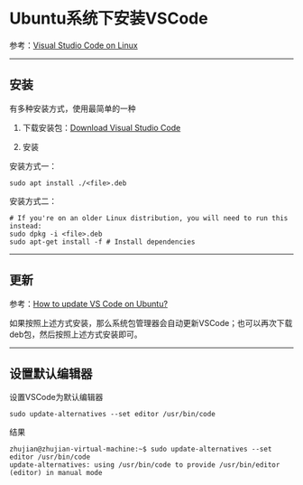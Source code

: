 
# Ubuntu系统下安装VSCode

参考：[Visual Studio Code on Linux](https://code.visualstudio.com/docs/setup/linux)

---

## 安装

有多种安装方式，使用最简单的一种

1. 下载安装包：[Download Visual Studio Code](https://code.visualstudio.com/Download)

2. 安装

安装方式一：

    sudo apt install ./<file>.deb

安装方式二：

    # If you're on an older Linux distribution, you will need to run this instead:
    sudo dpkg -i <file>.deb
    sudo apt-get install -f # Install dependencies

---

## 更新

参考：[How to update VS Code on Ubuntu?](https://askubuntu.com/questions/833448/how-to-update-vs-code-on-ubuntu)

如果按照上述方式安装，那么系统包管理器会自动更新VSCode；也可以再次下载deb包，然后按照上述方式安装即可。

---

## 设置默认编辑器

设置VSCode为默认编辑器

    sudo update-alternatives --set editor /usr/bin/code

结果

    zhujian@zhujian-virtual-machine:~$ sudo update-alternatives --set editor /usr/bin/code
    update-alternatives: using /usr/bin/code to provide /usr/bin/editor (editor) in manual mode
